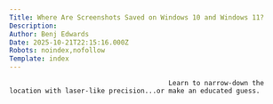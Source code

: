 ```yaml
---
Title: Where Are Screenshots Saved on Windows 10 and Windows 11?
Description: 
Author: Benj Edwards
Date: 2025-10-21T22:15:16.000Z
Robots: noindex,nofollow
Template: index
---
```


                                            Learn to narrow-down the location with laser-like precision...or make an educated guess.
                                        